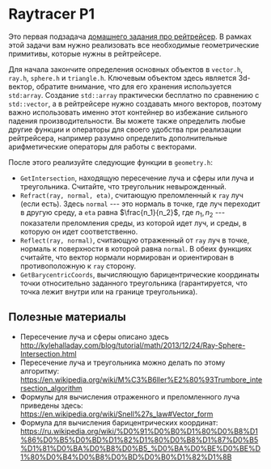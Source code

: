 # Raytracer P1

Это первая подзадача [домашнего задания про рейтрейсер](../raytracer). В рамках этой задачи вам нужно реализовать все необходимые геометрические примитивы, которые нужны в рейтрейсере.

Для начала закончите определения основных объектов в `vector.h`, `ray.h`, `sphere.h` и `triangle.h`. Ключевым объектом здесь является 3d-вектор, обратите внимание, что для его хранения используется `std:array`.
Создание `std::array` практически бесплатно по сравнению с `std::vector`, а в рейтрейсере нужно создавать много векторов, поэтому важно использовать именно этот контейнер во избежание сильного падения производительности.
Вы можете также определить любые другие функции и операторы для своего удобства при реализации рейтрейсера, например разумно определить дополнительные арифметические операторы для работы с векторами.

После этого реализуйте следующие функции в `geometry.h`:

* `GetIntersection`, находящую пересечение луча и сферы или луча и треугольника. Считайте, что треугольник невырожденный.
* `Refract(ray, normal, eta)`, считающую преломленный к `ray` луч (если есть). Здесь `normal` --- это нормаль в точке, где луч переходит в другую среду, а `eta` равна $`\frac{n_1}{n_2}`$, где $`n_1, n_2`$ --- показатели преломления среды, из которой идет луч, и среды, в которую он идет соответственно.
* `Reflect(ray, normal)`, считающую отраженный от `ray` луч в точке, нормаль к поверхности в которой равна `normal`. В обеих функциях считайте, что вектор нормали нормирован и ориентирован в противоположную к `ray` сторону.
* `GetBarycentricCoords`, вычисляющую барицентрические координаты точки относительно заданного треугольника (гарантируется, что точка лежит внутри или на границе треугольника).

## Полезные материалы

* Пересечение луча и сферы описано здесь http://kylehalladay.com/blog/tutorial/math/2013/12/24/Ray-Sphere-Intersection.html
* Пересечение луча и треугольника можно делать по этому алгоритму: https://en.wikipedia.org/wiki/M%C3%B6ller%E2%80%93Trumbore_intersection_algorithm
* Формулы для вычисления отраженного и преломленного луча приведены здесь: https://en.wikipedia.org/wiki/Snell%27s_law#Vector_form
* Формула для вычисления барицентрических координат: https://ru.wikipedia.org/wiki/%D0%91%D0%B0%D1%80%D0%B8%D1%86%D0%B5%D0%BD%D1%82%D1%80%D0%B8%D1%87%D0%B5%D1%81%D0%BA%D0%B8%D0%B5_%D0%BA%D0%BE%D0%BE%D1%80%D0%B4%D0%B8%D0%BD%D0%B0%D1%82%D1%8B
